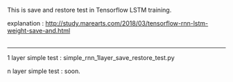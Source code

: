 This is save and restore test in Tensorflow LSTM training.

explanation :
http://study.marearts.com/2018/03/tensorflow-rnn-lstm-weight-save-and.html
<br>
<br>

----
1 layer simple test
: simple_rnn_1layer_save_restore_test.py

n layer simple test
: soon.

